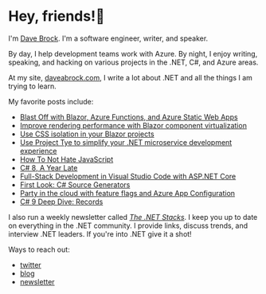 # Hey, friends!👋

I'm [Dave Brock](https://daveabrock.com/). I'm a software engineer, writer, and speaker. 

By day, I help development teams work with Azure. By night, I enjoy writing, speaking, and hacking on various projects in the .NET, C#, and Azure areas.

At my site, [daveabrock.com](https://daveabrock.com), I write a lot about .NET and all the things I am trying to learn.

My favorite posts include:

- [Blast Off with Blazor, Azure Functions, and Azure Static Web Apps](https://daveabrock.com/2020/10/13/azure-functions-static-apps-blazor)
- [Improve rendering performance with Blazor component virtualization](https://daveabrock.com/2020/10/20/blazor-component-virtualization)
- [Use CSS isolation in your Blazor projects](https://daveabrock.com/2020/09/10/blazor-css-isolation)
- [Use Project Tye to simplify your .NET microservice development experience](https://daveabrock.com/2020/08/19/microservices-with-tye-1)
- [How To Not Hate JavaScript](https://daveabrock.com/2020/09/02/how-to-not-hate-javascript)
- [C# 8, A Year Late](https://daveabrock.com/2020/03/29/csharp-8-year-late)
- [Full-Stack Development in Visual Studio Code with ASP.NET Core](https://daveabrock.com/2018/03/06/full-stack-development-in-vs-code-with-asp-net-core)
- [First Look: C# Source Generators](https://daveabrock.com/2020/05/08/first-look-c-sharp-generators)
- [Party in the cloud with feature flags and Azure App Configuration](https://daveabrock.com/2020/06/17/use-feature-flags-azure-app-config)
- [C# 9 Deep Dive: Records](https://daveabrock.com/2020/07/06/c-sharp-9-deep-dive-records)

I also run a weekly newsletter called [*The .NET Stacks*](https://dotnetstacks.com). I keep you up to date on everything in the .NET community. I provide links, discuss trends, and interview .NET leaders. If you're into .NET give it a shot!

Ways to reach out:

- [twitter](https://twitter.com/daveabrock)
- [blog](https://daveabrock.com)
- [newsletter](https://dotnetstacks.com/register)

<!--
**daveabrock/daveabrock** is a ✨ _special_ ✨ repository because its `README.md` (this file) appears on your GitHub profile.

Here are some ideas to get you started:

- 🔭 I’m currently working on ...
- 🌱 I’m currently learning ...
- 👯 I’m looking to collaborate on ...
- 🤔 I’m looking for help with ...
- 💬 Ask me about ...
- 📫 How to reach me: ...
- 😄 Pronouns: ...
- ⚡ Fun fact: ...
-->
